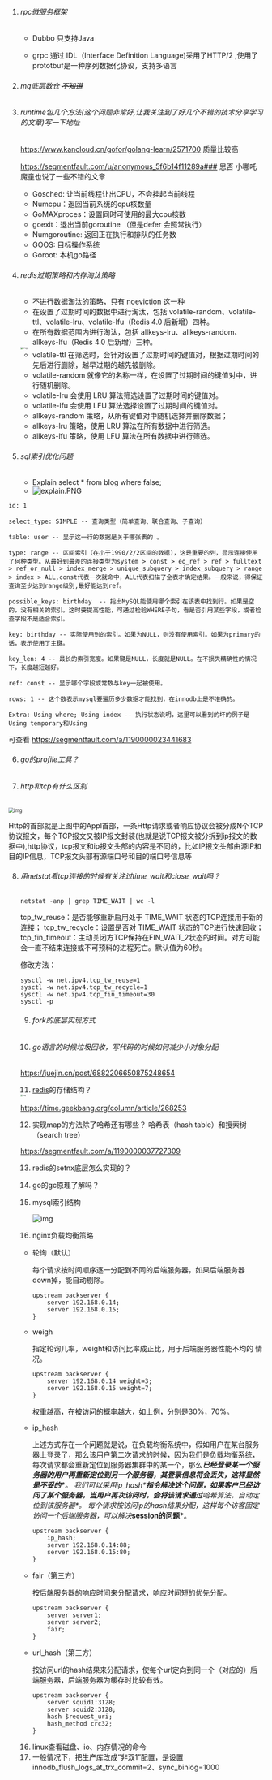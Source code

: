 

1. ###### rpc微服务框架

   - Dubbo 只支持Java 

   - grpc 通过  IDL（Interface Definition Language)采用了HTTP/2 ,使用了prototbuf是一种序列数据化协议，支持多语言

2. ###### mq底层数仓 ~~不知道~~

3. ###### runtime包几个方法(这个问题非常好,让我关注到了好几个不错的技术分享学习的文章)写一下地址

   https://www.kancloud.cn/gofor/golang-learn/2571700  质量比较高

   https://segmentfault.com/u/anonymous_5f6b14f11289a###  思否 小哪吒魔童也说了一些不错的文章

   - Gosched: 让当前线程让出CPU，不会挂起当前线程
   - Numcpu：返回当前系统的cpu核数量
   - GoMAXproces：设置同时可使用的最大cpu核数
   - goexit：退出当前goroutine （但是defer 会照常执行）
   - Numgoroutine: 返回正在执行和排队的任务数
   - GOOS: 目标操作系统
   - Goroot: 本机go路径

4. ###### redis过期策略和内存淘汰策略

   - 不进行数据淘汰的策略，只有 noeviction 这一种
   - 在设置了过期时间的数据中进行淘汰，包括 volatile-random、volatile-ttl、volatile-lru、volatile-lfu（Redis 4.0 后新增）四种。
   - 在所有数据范围内进行淘汰，包括 allkeys-lru、allkeys-random、allkeys-lfu（Redis 4.0 后新增）三种。

   <img src="https://static001.geekbang.org/resource/image/04/f6/04bdd13b760016ec3b30f4b02e133df6.jpg" alt="img" style="zoom: 33%;" />

   - volatile-ttl 在筛选时，会针对设置了过期时间的键值对，根据过期时间的先后进行删除，越早过期的越先被删除。
   - volatile-random 就像它的名称一样，在设置了过期时间的键值对中，进行随机删除。
   - volatile-lru 会使用 LRU 算法筛选设置了过期时间的键值对。
   - volatile-lfu 会使用 LFU 算法选择设置了过期时间的键值对。
   - allkeys-random 策略，从所有键值对中随机选择并删除数据；
   - allkeys-lru 策略，使用 LRU 算法在所有数据中进行筛选。
   - allkeys-lfu 策略，使用 LFU 算法在所有数据中进行筛选。

5. ###### sql索引优化问题

   - Explain select * from blog where false;
   - ![explain.PNG](https://segmentfault.com/img/bVbKwhb)

```stylus
id: 1 

select_type: SIMPLE -- 查询类型（简单查询、联合查询、子查询） 

table: user -- 显示这一行的数据是关于哪张表的 。

type: range -- 区间索引（在小于1990/2/2区间的数据)，这是重要的列，显示连接使用了何种类型。从最好到最差的连接类型为system > const > eq_ref > ref > fulltext > ref_or_null > index_merge > unique_subquery > index_subquery > range > index > ALL,const代表一次就命中，ALL代表扫描了全表才确定结果。一般来说，得保证查询至少达到range级别,最好能达到ref。 

possible_keys: birthday  -- 指出MySQL能使用哪个索引在该表中找到行。如果是空的，没有相关的索引。这时要提高性能，可通过检验WHERE子句，看是否引用某些字段，或者检查字段不是适合索引。  

key: birthday -- 实际使用到的索引。如果为NULL，则没有使用索引。如果为primary的话，表示使用了主键。 

key_len: 4 -- 最长的索引宽度。如果键是NULL，长度就是NULL。在不损失精确性的情况下，长度越短越好。

ref: const -- 显示哪个字段或常数与key一起被使用。  

rows: 1 -- 这个数表示mysql要遍历多少数据才能找到，在innodb上是不准确的。 

Extra: Using where; Using index -- 执行状态说明，这里可以看到的坏的例子是Using temporary和Using
```

可查看 https://segmentfault.com/a/1190000023441683



6. ###### go的profile工具？

7. ###### http和tcp有什么区别

<img src="https://pic2.zhimg.com/80/v2-de748d66e75881431505e735b292a83b_1440w.jpg?source=1940ef5c" alt="img" style="zoom:67%;" />

Http的首部就是上图中的Appl首部，一条Http请求或者响应协议会被分成N个TCP协议报文，每个TCP报文又被IP报文封装(也就是说TCP报文被分拆到ip报文的数据中),http协议，tcp报文和ip报文头部的内容是不同的，比如IP报文头部由源IP和目的IP信息，TCP报文头部有源端口号和目的端口号信息等

8. ###### 用netstat看tcp连接的时候有关注过time_wait和close_wait吗？

   ```shell
   netstat -anp | grep TIME_WAIT | wc -l 
   ```

   tcp_tw_reuse：是否能够重新启用处于 TIME_WAIT 状态的TCP连接用于新的连接；
   tcp_tw_recycle：设置是否对 TIME_WAIT 状态的TCP进行快速回收；
   tcp_fin_timeout：主动关闭方TCP保持在FIN_WAIT_2状态的时间。对方可能会一直不结束连接或不可预料的进程死亡。默认值为60秒。

   修改方法：

   ```stylus
   sysctl -w net.ipv4.tcp_tw_reuse=1   
   sysctl -w net.ipv4.tcp_tw_recycle=1
   sysctl -w net.ipv4.tcp_fin_timeout=30
   sysctl -p
   ```

   9. ###### fork的底层实现方式

   10. ###### go语言的时候垃圾回收，写代码的时候如何减少小对象分配

   https://juejin.cn/post/6882206650875248654

   11. [redis](https://www.nowcoder.com/jump/super-jump/word?word=redis)的存储结构？

   <img src="https://static001.geekbang.org/resource/image/82/01/8219f7yy651e566d47cc9f661b399f01.jpg" alt="img" style="zoom: 25%;" />

   https://time.geekbang.org/column/article/268253

   12. 实现map的方法除了哈希还有哪些？  哈希表（hash table）和搜索树（search tree）

   https://segmentfault.com/a/1190000037727309

   13. redis的setnx底层怎么实现的？
   
   14. go的gc原理了解吗？
   
   15. mysql索引结构
   
       ![img](https://img2018.cnblogs.com/blog/1034798/201910/1034798-20191021215506655-1068368680.png)
   
   16. nginx负载均衡策略
   
   - 轮询（默认）
   
     每个请求按时间顺序逐一分配到不同的后端服务器，如果后端服务器down掉，能自动剔除。
   
     ```nginx
     upstream backserver {
         server 192.168.0.14;
         server 192.168.0.15;
     }
     ```
   
   - weigh
   
     指定轮询几率，weight和访问比率成正比，用于后端服务器性能不均的
     情况。
   
     ```nginx
     upstream backserver {
         server 192.168.0.14 weight=3;
         server 192.168.0.15 weight=7;
     }
     ```
   
     权重越高，在被访问的概率越大，如上例，分别是30%，70%。
   
   - ip_hash
   
     上述方式存在一个问题就是说，在负载均衡系统中，假如用户在某台服务器上登录了，那么该用户第二次请求的时候，因为我们是负载均衡系统，每次请求都会重新定位到服务器集群中的某一个，那么***已经登录某一个服务器的用户再重新定位到另一个服务器，其登录信息将会丢失，这样显然是不妥的\***。
     我们可以采用***ip_hash\***指令解决这个问题，如果客户已经访问了某个服务器，当用户再次访问时，会将该请求通过***哈希算法，自动定位到该服务器\***。
     每个请求按访问ip的hash结果分配，这样每个访客固定访问一个后端服务器，可以解决***session的问题\***。
   
     ```nginx
     upstream backserver {
         ip_hash;
         server 192.168.0.14:88;
         server 192.168.0.15:80;
     }
     ```
   
   - fair（第三方）
   
     按后端服务器的响应时间来分配请求，响应时间短的优先分配。
   
     ```nginx
     upstream backserver {
         server server1;
         server server2;
         fair;
     }
     ```
   
   - url_hash（第三方）
   
     按访问url的hash结果来分配请求，使每个url定向到同一个（对应的）后端服务器，后端服务器为缓存时比较有效。
   
     ```nginx
     upstream backserver {
         server squid1:3128;
         server squid2:3128;
         hash $request_uri;
         hash_method crc32;
     }
     ```
   
   16. linux查看磁盘、io、内存情况的命令
   17. 一般情况下，把生产库改成“非双1”配置，是设置innodb_flush_logs_at_trx_commit=2、sync_binlog=1000